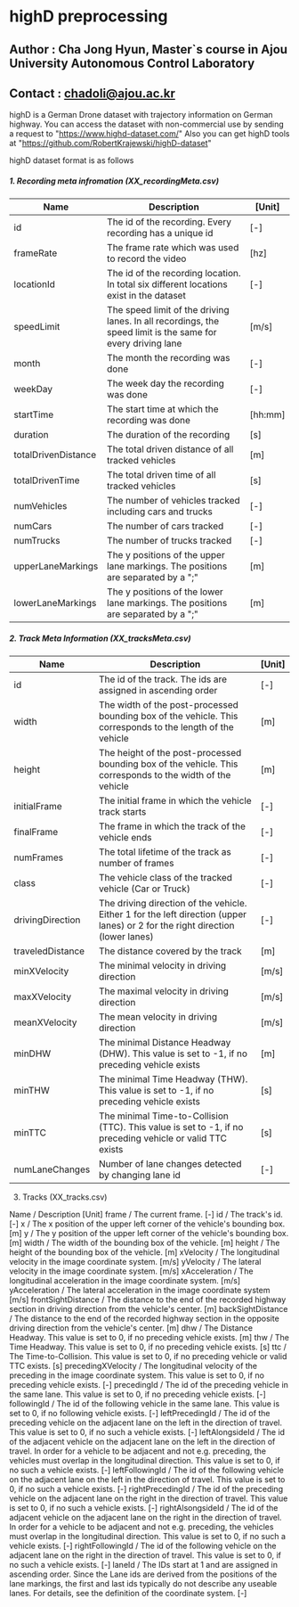 # highD preprocessing

## Author  : Cha Jong Hyun, Master`s course in Ajou University Autonomous Control Laboratory
## Contact : chadoli@ajou.ac.kr

highD is a German Drone dataset with trajectory information on German highway.
You can access the dataset with non-commercial use by sending a request to "https://www.highd-dataset.com/"
Also you can get highD tools at "https://github.com/RobertKrajewski/highD-dataset"

highD dataset format is as follows

##### 1. Recording meta infromation (XX_recordingMeta.csv)

|Name|Description|[Unit]|
|-|-|-|
|id|The id of the recording. Every recording has a unique id|[-]|
|frameRate|The frame rate which was used to record the video|[hz]|
|locationId|The id of the recording location. In total six different locations exist in the dataset|[-]|
|speedLimit|The speed limit of the driving lanes. In all recordings, the speed limit is the same for every driving lane|[m/s]|
|month|The month the recording was done|[-]|
|weekDay|The week day the recording was done|[-]|
|startTime|The start time at which the recording was done|[hh:mm]|
|duration|The duration of the recording|[s]|
|totalDrivenDistance|The total driven distance of all tracked vehicles|[m]|
|totalDrivenTime|The total driven time of all tracked vehicles|[s]|
|numVehicles|The number of vehicles tracked including cars and trucks|[-]|
|numCars|The number of cars tracked|[-]|
|numTrucks|The number of trucks tracked|[-]
|upperLaneMarkings|The y positions of the upper lane markings. The positions are separated by a ";"|[m]|
|lowerLaneMarkings|The y positions of the lower lane markings. The positions are separated by a ";"|[m]|


##### 2. Track Meta Information (XX_tracksMeta.csv)

|Name|Description|[Unit]|
|-|-|-|
|id|The id of the track. The ids are assigned in ascending order|[-]|
|width|The width of the post-processed bounding box of the vehicle. This corresponds to the length of the vehicle|[m]|
|height|The height of the post-processed bounding box of the vehicle. This corresponds to the width of the vehicle|[m]|
|initialFrame|The initial frame in which the vehicle track starts|[-]|
|finalFrame|The frame in which the track of the vehicle ends|[-]|
|numFrames|The total lifetime of the track as number of frames|[-]|
|class|The vehicle class of the tracked vehicle (Car or Truck)|[-]|
|drivingDirection|The driving direction of the vehicle. Either 1 for the left direction (upper lanes) or 2 for the right direction (lower lanes)|[-]|
|traveledDistance|The distance covered by the track|[m]|
|minXVelocity|The minimal velocity in driving direction|[m/s]|
|maxXVelocity|The maximal velocity in driving direction|[m/s]|
|meanXVelocity| The mean velocity in driving direction|[m/s]|
|minDHW| The minimal Distance Headway (DHW). This value is set to -1, if no preceding vehicle exists|[m]|
|minTHW| The minimal Time Headway (THW). This value is set to -1, if no preceding vehicle exists|[s]|
|minTTC| The minimal Time-to-Collision (TTC). This value is set to -1, if no preceding vehicle or valid TTC exists|[s]|
|numLaneChanges| Number of lane changes detected by changing lane id|[-]|

3. Tracks (XX_tracks.csv)

Name	                             / Description	[Unit]
frame	                             / The current frame.	[-]
id	                               / The track's id.	[-]
x	                                 / The x position of the upper left corner of the vehicle's bounding box.	[m]
y	                                 / The y position of the upper left corner of the vehicle's bounding box.	[m]
width	                             / The width of the bounding box of the vehicle.	[m]
height	                           / The height of the bounding box of the vehicle.	[m]
xVelocity	                         / The longitudinal velocity in the image coordinate system.	[m/s]
yVelocity	                         / The lateral velocity in the image coordinate system.	[m/s]
xAcceleration	                     / The longitudinal acceleration in the image coordinate system.	[m/s]
yAcceleration	                     / The lateral acceleration in the image coordinate system	[m/s]
frontSightDistance	               / The distance to the end of the recorded highway section in driving direction from the vehicle's center.	[m]
backSightDistance	                 / The distance to the end of the recorded highway section in the opposite driving direction from the vehicle's center.	[m]
dhw	                               / The Distance Headway. This value is set to 0, if no preceding vehicle exists.	[m]
thw	                               / The Time Headway. This value is set to 0, if no preceding vehicle exists.	[s]
ttc	                               / The Time-to-Collision. This value is set to 0, if no preceding vehicle or valid TTC exists.	[s]
precedingXVelocity	               / The longitudinal velocity of the preceding in the image coordinate system. This value is set to 0, if no preceding vehicle exists.	[-]
precedingId	                       / The id of the preceding vehicle in the same lane. This value is set to 0, if no preceding vehicle exists.	[-]
followingId	                       / The id of the following vehicle in the same lane. This value is set to 0, if no following vehicle exists.	[-]
leftPrecedingId	                   / The id of the preceding vehicle on the adjacent lane on the left in the direction of travel. This value is set to 0, if no such a vehicle exists.	[-]
leftAlongsideId	                   / The id of the adjacent vehicle on the adjacent lane on the left in the direction of travel. In order for a vehicle to be adjacent and not e.g. preceding, the vehicles must overlap in the longitudinal direction. This value is set to 0, if no such a vehicle exists.	[-]
leftFollowingId	                   / The id of the following vehicle on the adjacent lane on the left in the direction of travel. This value is set to 0, if no such a vehicle exists.	[-]
rightPrecedingId	                 / The id of the preceding vehicle on the adjacent lane on the right in the direction of travel. This value is set to 0, if no such a vehicle exists.	[-]
rightAlsongsideId	                 / The id of the adjacent vehicle on the adjacent lane on the right in the direction of travel. In order for a vehicle to be adjacent and not e.g. preceding, the vehicles must overlap in the longitudinal direction. This value is set to 0, if no such a vehicle exists.	[-]
rightFollowingId	                 / The id of the following vehicle on the adjacent lane on the right in the direction of travel. This value is set to 0, if no such a vehicle exists.	[-]
laneId	                           / The IDs start at 1 and are assigned in ascending order. Since the Lane ids are derived from the positions of the lane markings, the first and last ids typically do not describe any useable lanes. For details, see the definition of the coordinate system.	[-]

